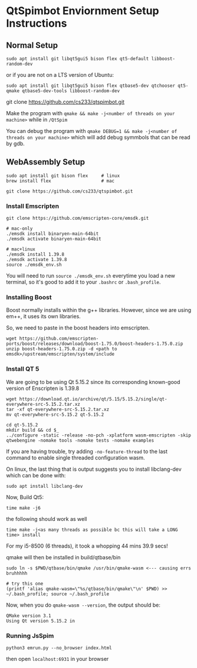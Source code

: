 # QtSpimbot Enviornment Setup Instructions

## Normal Setup

```
sudo apt install git libqt5gui5 bison flex qt5-default libboost-random-dev
```

or if you are not on a LTS version of Ubuntu:

```
sudo apt install git libqt5gui5 bison flex qtbase5-dev qtchooser qt5-qmake qtbase5-dev-tools libboost-random-dev
```

git clone https://github.com/cs233/qtspimbot.git

Make the program with `qmake && make -j<number of threads on your machine>` while in `/QtSpim`

You can debug the program with `qmake DEBUG=1 && make -j<number of threads on your machine>` which will add debug symmbols that can be read by gdb.

## WebAssembly Setup

```
sudo apt install git bison flex     # linux
brew install flex                   # mac
```



```
git clone https://github.com/cs233/qtspimbot.git
```

### Install Emscripten
```
git clone https://github.com/emscripten-core/emsdk.git
```

```
# mac-only
./emsdk install binaryen-main-64bit
./emsdk activate binaryen-main-64bit

# mac+linux
./emsdk install 1.39.8
./emsdk activate 1.39.8
source ./emsdk_env.sh
```

You will need to run `source ./emsdk_env.sh` everytime you load a new terminal, so it's good to add it to your `.bashrc`  or `.bash_profile`.

### Installing Boost

Boost normally installs within the g++ libraries. However, since we are using em++, it uses its own libraries.

So, we need to paste in the boost headers into emscripten.

```
wget https://github.com/emscripten-ports/boost/releases/download/boost-1.75.0/boost-headers-1.75.0.zip
unzip boost-headers-1.75.0.zip -d <path to emsdk>/upstream/emscripten/system/include
```

### Install QT 5

We are going to be using Qt 5.15.2 since its corresponding known-good version of Enscripten is 1.39.8

```
wget https://download.qt.io/archive/qt/5.15/5.15.2/single/qt-everywhere-src-5.15.2.tar.xz
tar -xf qt-everywhere-src-5.15.2.tar.xz
mv qt-everywhere-src-5.15.2 qt-5.15.2
```

```
cd qt-5.15.2
mkdir build && cd $_
../configure -static -release -no-pch -xplatform wasm-emscripten -skip qtwebengine -nomake tools -nomake tests -nomake examples
```

If you are having trouble, try adding `-no-feature-thread` to the last command to enable single threaded configuration wasm.

On linux, the last thing that is output suggests you to install libclang-dev which can be done with:

```
sudo apt install libclang-dev
```

Now, Build Qt5:

```
time make -j6
```

the following should work as well

```
time make -j<as many threads as possible bc this will take a LONG time> install
```

For my i5-8500 (6 threads), it took a whopping 44 mins 39.9 secs! 

qmake will then be installed in build/qtbase/bin

```
sudo ln -s $PWD/qtbase/bin/qmake /usr/bin/qmake-wasm <--- causing errs bruhhhhh

# try this one 
(printf 'alias qmake-wasm=\"%s/qtbase/bin/qmake\"\n' $PWD) >> ~/.bash_profile; source ~/.bash_profile
```

Now, when you do `qmake-wasm --version`, the output should be:

```
QMake version 3.1
Using Qt version 5.15.2 in
```

### Running JsSpim

```
python3 emrun.py --no_browser index.html
```

then open `localhost:6931` in your browser

